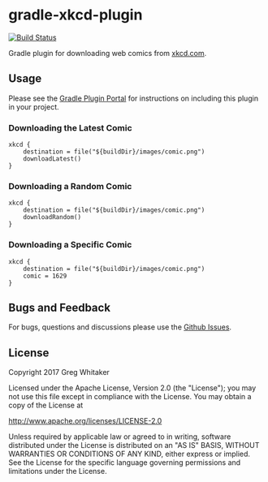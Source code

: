 # gradle-xkcd-plugin
[![Build Status](https://travis-ci.org/gregwhitaker/gradle-xkcd-plugin.svg?branch=master)](https://travis-ci.org/gregwhitaker/gradle-xkcd-plugin)

Gradle plugin for downloading web comics from [xkcd.com](http://xkcd.com).

## Usage
Please see the [Gradle Plugin Portal](https://plugins.gradle.org/plugin/com.github.gregwhitaker.xkcd) for instructions on including this plugin in your project.

### Downloading the Latest Comic

```$groovy
xkcd {
    destination = file("${buildDir}/images/comic.png")
    downloadLatest()
}   
```

### Downloading a Random Comic

```$groovy
xkcd {
    destination = file("${buildDir}/images/comic.png")
    downloadRandom()
}   
```

### Downloading a Specific Comic

```$groovy
xkcd {
    destination = file("${buildDir}/images/comic.png")
    comic = 1629
}   
```

## Bugs and Feedback

For bugs, questions and discussions please use the [Github Issues](https://github.com/gregwhitaker/gradle-xkcd-plugin/issues).

## License
Copyright 2017 Greg Whitaker

Licensed under the Apache License, Version 2.0 (the "License"); you may not use this file except in compliance with the License. You may obtain a copy of the License at

http://www.apache.org/licenses/LICENSE-2.0

Unless required by applicable law or agreed to in writing, software distributed under the License is distributed on an "AS IS" BASIS, WITHOUT WARRANTIES OR CONDITIONS OF ANY KIND, either express or implied. See the License for the specific language governing permissions and limitations under the License.
